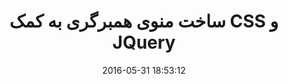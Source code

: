 ---
layout: post
title: "ساخت منوی همبرگری به کمک CSS و JQuery"
date: 2016-05-31 18:53:12
section: article
tags: js ui css
link: "http://www.majidonline.com/article/%D8%B3%D8%A7%D8%AE%D8%AA_%D9%85%D9%86%D9%88%DB%8C_%D9%87%D9%85%D8%A8%D8%B1%DA%AF%D8%B1%DB%8C_%D8%A8%D9%87_%DA%A9%D9%85%DA%A9_CSS_%D9%88_JQuery.html"
user: "نوید کاشانی"
user_link: "http://navid.kashani.ir/"
---
